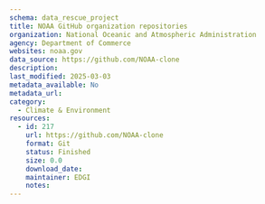 ```yaml
---
schema: data_rescue_project 
title: NOAA GitHub organization repositories
organization: National Oceanic and Atmospheric Administration
agency: Department of Commerce
websites: noaa.gov
data_source: https://github.com/NOAA-clone
description: 
last_modified: 2025-03-03
metadata_available: No
metadata_url: 
category:
  - Climate & Environment 
resources:
  - id: 217
    url: https://github.com/NOAA-clone
    format: Git
    status: Finished
    size: 0.0
    download_date: 
    maintainer: EDGI
    notes: 
---
```

